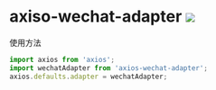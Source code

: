 # axiso-wechat-adapter <img src="https://img.shields.io/badge/axiso--wechat--adapter-%E5%BE%AE%E4%BF%A1%E5%B0%8F%E7%A8%8B%E5%BA%8Faxios%E9%80%82%E9%85%8D%E5%99%A8-brightgreen">

使用方法

```javascript
import axios from 'axios';
import wechatAdapter from 'axios-wechat-adapter';
axios.defaults.adapter = wechatAdapter;
```
